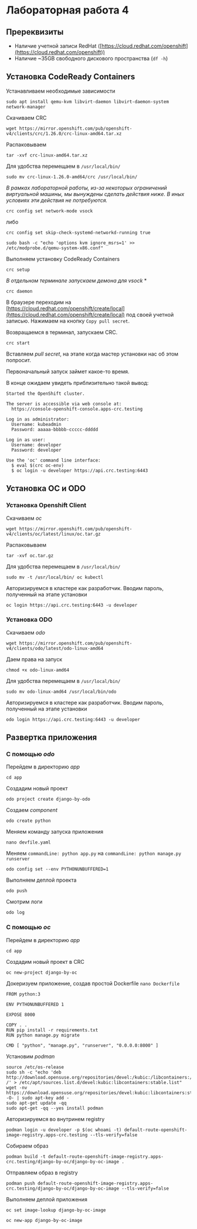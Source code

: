 # Лабораторная работа 4

## Пререквизиты

- Наличие учетной записи RedHat ([https://cloud.redhat.com/openshift](https://cloud.redhat.com/openshift))
- Наличие ~35GB свободного дискового пространства (`df -h`)

## Установка CodeReady Containers

Устанавливаем необходимые зависимости
```shell
sudo apt install qemu-kvm libvirt-daemon libvirt-daemon-system network-manager
```

Скачиваем CRC
```shell
wget https://mirror.openshift.com/pub/openshift-v4/clients/crc/1.26.0/crc-linux-amd64.tar.xz
```

Распаковываем
```shell
tar -xvf crc-linux-amd64.tar.xz
```

Для удобства перемещаем в `/usr/local/bin/`
```shell
sudo mv crc-linux-1.26.0-amd64/crc /usr/local/bin/
```

_В рамках лабораторной работы, из-за некоторых ограничений виртуальной машины, мы вынуждены сделать действия ниже. В иных условиях эти действия не потребуются._

```shell
crc config set network-mode vsock
```
либо
```shell
crc config set skip-check-systemd-networkd-running true
```

```shell
sudo bash -c "echo 'options kvm ignore_msrs=1' >> /etc/modprobe.d/qemu-system-x86.conf"
```

Выполняем установку CodeReady Containers
```shell
crc setup
```

_В отдельном терминале запускаем демона для vsock_ *
```shell
crc daemon
```

В браузере переходим на [https://cloud.redhat.com/openshift/create/local](https://cloud.redhat.com/openshift/create/local) под своей учетной записью. Нажимаем на кнопку `Copy pull secret`.

Возвращаемся в терминал, запускаем CRC.
```shell
crc start
```

Вставляем _pull secret_, на этапе когда мастер установки нас об этом попросит.

Первоначальный запуск займет какое-то время.

В конце ожидаем увидеть приблизительно такой вывод:

```
Started the OpenShift cluster.

The server is accessible via web console at:
  https://console-openshift-console.apps-crc.testing

Log in as administrator:
  Username: kubeadmin
  Password: aaaaa-bbbbb-ccccc-ddddd

Log in as user:
  Username: developer
  Password: developer

Use the 'oc' command line interface:
  $ eval $(crc oc-env)
  $ oc login -u developer https://api.crc.testing:6443
```

## Установка OC и ODO

### Установка Openshift Client

Скачиваем _oc_
```shell
wget https://mirror.openshift.com/pub/openshift-v4/clients/oc/latest/linux/oc.tar.gz
```

Распаковываем
```shell
tar -xvf oc.tar.gz
```

Для удобства перемещаем в `/usr/local/bin/`
```shell
sudo mv -t /usr/local/bin/ oc kubectl
```

Авторизируемся в кластере как разработчик. Вводим пароль, полученный на этапе установки
```shell
oc login https://api.crc.testing:6443 -u developer
```

### Установка ODO

Скачиваем _odo_
```shell
wget https://mirror.openshift.com/pub/openshift-v4/clients/odo/latest/odo-linux-amd64
```

Даем права на запуск
```shell
chmod +x odo-linux-amd64
```

Для удобства перемещаем в `/usr/local/bin/`
```shell
sudo mv odo-linux-amd64 /usr/local/bin/odo
```

Авторизируемся в кластере как разработчик. Вводим пароль, полученный на этапе установки
```shell
odo login https://api.crc.testing:6443 -u developer
```

## Развертка приложения
### С помощью _odo_

Перейдем в директорию _app_
```shell
cd app
```

Создадим новый проект
```shell
odo project create django-by-odo
```

Создаем _component_
```shell
odo create python
```

Меняем команду запуска приложения
```shell
nano devfile.yaml
```
Меняем `commandLine: python app.py` на `commandLine: python manage.py runserver`

```shell
odo config set --env PYTHONUNBUFFERED=1
```

Выполняем деплой проекта
```shell
odo push
```

Смотрим логи
```shell
odo log
```

### С помощью _oc_

Перейдем в директорию _app_
```shell
cd app
```

Создадим новый проект в CRC
```shell
oc new-project django-by-oc
```

Докеризуем приложение, создав простой Dockerfile `nano Dockerfile`
```Docker
FROM python:3

ENV PYTHONUNBUFFERED 1

EXPOSE 8000

COPY . .
RUN pip install -r requirements.txt
RUN python manage.py migrate

CMD [ "python", "manage.py", "runserver", "0.0.0.0:8000" ]
```

Установим _podman_
```shell
source /etc/os-release
sudo sh -c "echo 'deb http://download.opensuse.org/repositories/devel:/kubic:/libcontainers:/stable/xUbuntu_${VERSION_ID}/ /' > /etc/apt/sources.list.d/devel:kubic:libcontainers:stable.list"
wget -nv https://download.opensuse.org/repositories/devel:kubic:libcontainers:stable/xUbuntu_${VERSION_ID}/Release.key -O- | sudo apt-key add -
sudo apt-get update -qq
sudo apt-get -qq --yes install podman
```

Авторизируемся во внутринем registry
```shell
podman login -u developer -p $(oc whoami -t) default-route-openshift-image-registry.apps-crc.testing --tls-verify=false
```

Собираем образ
```shell
podman build -t default-route-openshift-image-registry.apps-crc.testing/django-by-oc/django-by-oc-image .
```

Отправляем образ в registry
```shell
podman push default-route-openshift-image-registry.apps-crc.testing/django-by-oc/django-by-oc-image --tls-verify=false
```

Выполняем деплой приложения
```shell
oc set image-lookup django-by-oc-image

oc new-app django-by-oc-image
```

